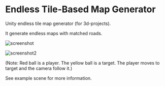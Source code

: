 # Endless Tile-Based Map Generator

Unity endless tile map generator (for 3d-projects).

It generate endless maps with matched roads.

![screenshot](https://user-images.githubusercontent.com/48536631/67633187-e3734300-f8bd-11e9-959b-a74cfe321021.gif)

![screenshot2](https://user-images.githubusercontent.com/48536631/67633322-9001f480-f8bf-11e9-9ac5-d340d451dc39.gif)

(Note: Red ball is a player. The yellow ball is a target. The player moves to target and the camera follow it.)

See example scene for more information.
